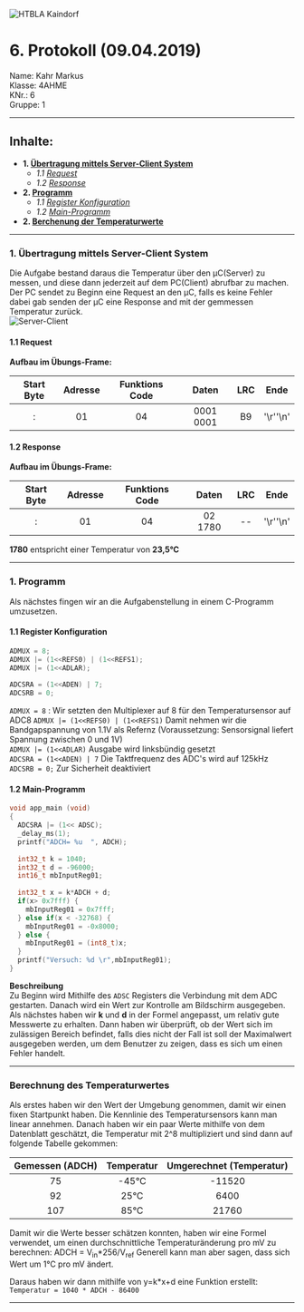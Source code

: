 ![HTBLA Kaindorf](https://github.com/HTLMechatronics/m15-la1-sx/blob/kahmam15/rsz_htl_kaindorf_logosvg.png)
# 6. Protokoll (09.04.2019)
Name: Kahr Markus  
Klasse: 4AHME  
KNr.: 6  
Gruppe: 1  
___

## Inhalte:  

* **1. [Übertragung mittels Server-Client System](#Server-client)**  
   * *1.1 [Request](#request)*  
   * *1.2 [Response](#response)*  
* **2. [Programm](#Programm)**  
   * *1.1 [Register Konfiguration](#Register-Konfiguration)*  
   * *1.2 [Main-Programm](#Main-Programm)*  
* **2. [Berchenung der Temperaturwerte](#Berchenung)**  
   
___
  <a name="Server-client"></a>
### 1. Übertragung mittels Server-Client System
Die Aufgabe bestand daraus die Temperatur über den µC(Server) zu messen, und diese dann jederzeit auf dem PC(Client) abrufbar zu machen. Der PC sendet zu Beginn eine Request an den µC, falls es keine Fehler dabei gab senden der µC eine Response and mit der gemmessen Temperatur zurück.  
![Server-Client](https://github.com/HTLMechatronics/m15-la1-sx/blob/kahmam15/rsz_server-client-modbus.png)
  

<a name="request"></a>
#### 1.1 Request  
**Aufbau im Übungs-Frame:**

| Start Byte | Adresse | Funktions Code |  Daten  | LRC |  Ende  |
|:----------:|:-------:|:--------------:|:-------:|:---:|:------:|  
|     :      |    01   |       04       |0001 0001|  B9 |'\r''\n'|

  
    
<a name="response"></a>
#### 1.2 Response  
**Aufbau im Übungs-Frame:**

| Start Byte | Adresse | Funktions Code | Daten | LRC |  Ende  |
|:----------:|:-------:|:--------------:|:-----:|:---:|:------:|  
|     :      |    01   |       04       |02 1780| --  |'\r''\n'|
  
**1780** entspricht einer Temperatur von **23,5°C**
___  

<a name="Programm"></a>
### 1. Programm
Als nächstes fingen wir an die Aufgabenstellung in einem C-Programm umzusetzen.  
  

<a name="Register-Konfiguration"></a>
#### 1.1 Register Konfiguration

``` c
ADMUX = 8;
ADMUX |= (1<<REFS0) | (1<<REFS1);
ADMUX |= (1<<ADLAR);
  
ADCSRA = (1<<ADEN) | 7;
ADCSRB = 0;
```
```ADMUX = 8``` : Wir setzten den Multiplexer auf 8 für den Temperatursensor auf ADC8
```ADMUX |= (1<<REFS0) | (1<<REFS1)``` Damit nehmen wir die Bandgapspannung von 1.1V als Refernz (Voraussetzung: Sensorsignal liefert Spannung zwischen 0 und 1V)  
```ADMUX |= (1<<ADLAR)``` Ausgabe wird linksbündig gesetzt  
```ADCSRA = (1<<ADEN) | 7``` Die Taktfrequenz des ADC's wird auf 125kHz  
```ADCSRB = 0;``` Zur Sicherheit deaktiviert  
  
    
<a name="Main-Programm"></a>
#### 1.2 Main-Programm
```c
void app_main (void)
{
  ADCSRA |= (1<< ADSC);
  _delay_ms(1);
  printf("ADCH= %u  ", ADCH);
  
  int32_t k = 1040;
  int32_t d = -96000;
  int16_t mbInputReg01;
  
  int32_t x = k*ADCH + d;
  if(x> 0x7fff) {
    mbInputReg01 = 0x7fff;
  } else if(x < -32768) {
    mbInputReg01 = -0x8000;
  } else {
    mbInputReg01 = (int8_t)x;
  }
  printf("Versuch: %d \r",mbInputReg01);
}
```  
**Beschreibung**  
Zu Beginn wird Mithilfe des ```ADSC``` Registers die Verbindung mit dem ADC gestarten. Danach wird ein Wert zur Kontrolle am Bildschirm ausgegeben. Als nächstes haben wir **k** und **d** in der Formel angepasst, um relativ gute Messwerte zu erhalten. Dann haben wir überprüft, ob der Wert sich im zulässigen Bereich befindet, falls dies nicht der Fall ist soll der Maximalwert ausgegeben werden, um dem Benutzer zu zeigen, dass es sich um einen Fehler handelt.
___
  

### Berechnung des Temperaturwertes <a name="Temperaturberechnung"></a>

Als erstes haben wir den Wert der Umgebung genommen, damit wir einen fixen Startpunkt haben. Die Kennlinie des Temperatursensors kann man linear annehmen. Danach haben wir ein paar Werte mithilfe von dem Datenblatt geschätzt, die Temperatur mit 2^8 multipliziert und sind dann auf folgende Tabelle gekommen:

| Gemessen (ADCH) |Temperatur| Umgerechnet (Temperatur) |
|:---------------:|:--------:|:------------------------:|
|    75           |-45°C     |    -11520                |  
|    92           |25°C      |     6400                 |
|    107          |85°C      |    21760                 |

Damit wir die Werte besser schätzen konnten, haben wir eine Formel verwendet, um einen durchschnittliche Temperaturänderung pro mV zu berechnen: ADCH = V<sub>in</sub>*256/V<sub>ref</sub>  Generell kann man aber sagen, dass sich Wert um 1°C pro mV ändert. 

Daraus haben wir dann mithilfe von y=k*x+d eine Funktion erstellt:
```Temperatur = 1040 * ADCH - 86400```  

___  



[Punkt zu Punkt]: https://www.itwissen.info/Punkt-zu-Punkt-Verbindung-PzP-point-to-point-P2P.html
